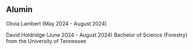 Alumin
---------------

Olivia Lambert (May 2024 - August 2024)

David Holdridge (June 2024 - August 2024)
Bachelor of Science (Forestry) from the University of Tennessee
